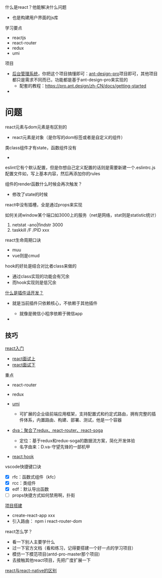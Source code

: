 

什么是react？他能解决什么问题

- 也是构建用户界面的js库

学习要点

- reactjs
- react-router
- redux
- umi

项目

- [后台管理系统](https://juejin.cn/post/6844903866052378638)，你把这个项目搞懂即可：[ant-design-pro](https://github.com/ant-design/ant-design-pro)项目即可，其他项目都只是需求不同而已，功能都是基于ant-design-pro来实现的
  - 配套的教程：https://pro.ant.design/zh-CN/docs/getting-started
- 

# 问题

react元素与dom元素是有区别的

- react元素是对象（是你写的dom标签或者是自定义的组件）

类class组件才有state，函数组件没有

- 

eslint它有个默认配置，但是你想自己定义配置的话则是需要新建一个.eslintrc.js配置文件如，写上基本内容，然后再添加你的rules

组件的render函数什么时候会再次触发？

- 修改了state的时候

react中没有插槽，全是通过props来实现

如何关闭window某个端口如3000上的服务（net是网络，stat则是statistic统计）

1. netstat -ano|findstr 3000
2. taskkill /F /PID xxx

react生命周期口诀

- muu
- vue则是cmud

hook的好处是结合对比者class来做的

- 通过class实现的功能会有冗余
- 而hook实现则是低冗余

[什么是插件话开发？](https://juejin.cn/post/6844904118591422472)

- 就是当前插件只依赖核心，不依赖于其他插件
  - 就像是微信小程序依赖于微信app

- 







## 技巧

[react入门](https://juejin.cn/post/6844904183934484494#comment)

- [react面试上](https://juejin.cn/post/6941546135827775525)
- [react面试下](https://juejin.cn/post/6940942549305524238)

重点

- react-router
- redux
- [umi](https://juejin.cn/post/7021358536504393741#comment)
  - 可扩展的企业级前端应用框架，支持配置式和约定式路由，拥有完整的插件体系，内置路由、构建、部署、测试，他是一个容器
- [dva：聚合了redux、react-router、react-soga](https://juejin.cn/post/6844904093756948488#comment)
  - 定位：基于redux和redux-soga的数据流方案，简化开发体验
  - 名字由来：D.va-守望先锋的一部机甲

- [react hook](https://juejin.cn/post/6846687601357750280#heading-1)



vscode快捷键口诀

- [x] rfc：函数式组件（kfc）
- [x] rcc：类组件
- [x] edf：默认导出函数
- [ ] props快捷方式如何禁用啊，扑街

[项目搭建](https://juejin.cn/post/6844903897954254861)

- create-react-app xxx
- 引入路由： npm i react-router-dom



react怎么学？

- 看一下别人主要学什么
- 过一下官方文档（看和练习，记得要搭建一个好一点的学习项目）
- 模仿一下模范项目(antd-pro-master那个项目)
- 去接触其他react项目，先把广度扩展一下

[react与react-native的区别](https://www.jianshu.com/p/ca294ca9f5d4)

